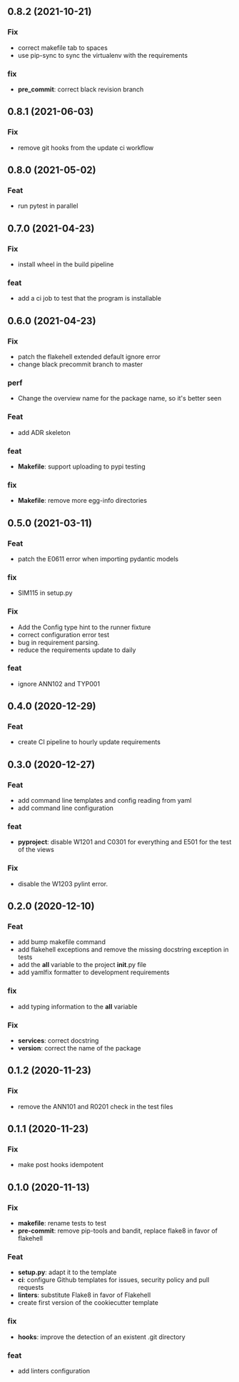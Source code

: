 ## 0.8.2 (2021-10-21)

### Fix

- correct makefile tab to spaces
- use pip-sync to sync the virtualenv with the requirements

### fix

- **pre_commit**: correct black revision branch

## 0.8.1 (2021-06-03)

### Fix

- remove git hooks from the update ci workflow

## 0.8.0 (2021-05-02)

### Feat

- run pytest in parallel

## 0.7.0 (2021-04-23)

### Fix

- install wheel in the build pipeline

### feat

- add a ci job to test that the program is installable

## 0.6.0 (2021-04-23)

### Fix

- patch the flakehell extended default ignore error
- change black precommit branch to master

### perf

- Change the overview name for the package name, so it's better seen

### Feat

- add ADR skeleton

### feat

- **Makefile**: support uploading to pypi testing

### fix

- **Makefile**: remove more egg-info directories

## 0.5.0 (2021-03-11)

### Feat

- patch the E0611 error when importing pydantic models

### fix

- SIM115 in setup.py

### Fix

- Add the Config type hint to the runner fixture
- correct configuration error test
- bug in requirement parsing.
- reduce the requirements update to daily

### feat

- ignore ANN102 and TYP001

## 0.4.0 (2020-12-29)

### Feat

- create CI pipeline to hourly update requirements

## 0.3.0 (2020-12-27)

### Feat

- add command line templates and config reading from yaml
- add command line configuration

### feat

- **pyproject**: disable W1201 and C0301 for everything and E501 for the test of the views

### Fix

- disable the W1203 pylint error.

## 0.2.0 (2020-12-10)

### Feat

- add bump makefile command
- add flakehell exceptions and remove the missing docstring exception in tests
- add the __all__ variable to the project __init__.py file
- add yamlfix formatter to development requirements

### fix

- add typing information to the __all__ variable

### Fix

- **services**: correct docstring
- **version**: correct the name of the package

## 0.1.2 (2020-11-23)

### Fix

- remove the ANN101 and R0201 check in the test files

## 0.1.1 (2020-11-23)

### Fix

- make post hooks idempotent

## 0.1.0 (2020-11-13)

### Fix

- **makefile**: rename tests to test
- **pre-commit**: remove pip-tools and bandit, replace flake8 in favor of flakehell

### Feat

- **setup.py**: adapt it to the template
- **ci**: configure Github templates for issues, security policy and pull requests
- **linters**: substitute Flake8 in favor of Flakehell
- create first version of the cookiecutter template

### fix

- **hooks**: improve the detection of an existent .git directory

### feat

- add linters configuration
